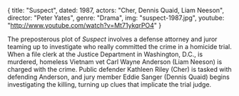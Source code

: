 {
  title: "Suspect",
  dated: 1987,
  actors: "Cher, Dennis Quaid, Liam Neeson",
  director: "Peter Yates",
  genre: "Drama",
  img: "suspect-1987.jpg",
  youtube: "http://www.youtube.com/watch?v=Mt71ykqrPO4"
}

The preposterous plot of _Suspect_ involves a defense attorney and juror teaming up to investigate who really committed the crime in a homicide trial. When a file clerk at the Justice Department in Washington, D.C., is murdered, homeless Vietnam vet Carl Wayne Anderson (Liam Neeson) is charged with the crime. Public defender Kathleen Riley (Cher) is tasked with defending Anderson, and jury member Eddie Sanger (Dennis Quaid) begins investigating the killing, turning up clues that implicate the trial judge. 